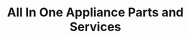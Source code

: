 ---
title: "All In One Appliance Parts and Services"
url: /mcallen/all-in-one-appliance-parts-and-services/
shop: Haushaltsgeräte
---